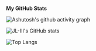 <b>My GitHub Stats</b>

![Ashutosh's github activity graph](https://github-readme-activity-graph.vercel.app/graph?username=JL-III&theme=synthwave-84)

![JL-III's GitHub stats](https://github-readme-stats.vercel.app/api?username=JL-III&show_icons=true&theme=shadow_red)

![Top Langs](https://github-readme-stats.vercel.app/api/top-langs/?username=JL-III&theme=shadow_red)